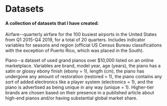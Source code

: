 # Datasets
#### A collection of datasets that I have created:

Airfare--quarterly airfare for the 100 busiest airports in the United States from Q1 2015-Q4 2019, for a total of 20 quarters. Includes indicator variables for seasons and region (official US Census Bureau classifications with the exception of Puerto Rico, which was placed in the South).

Piano--a dataset of used grand pianos over $10,000 listed on an online marketplace. Variables are brand, model year, age (years), the piano has a satin or glossy ebony finish (ebony = 1), length (cm), the piano has undergone any amount of restoration (restored = 1), the piano contains any sort of added electronics like a player system (electronics = 1), and the piano is advertised as being unique in any way (unique = 1). Higher-tier brands are chosen based on their presence in a published article about high-end pianos and/or having substantial global market share.
